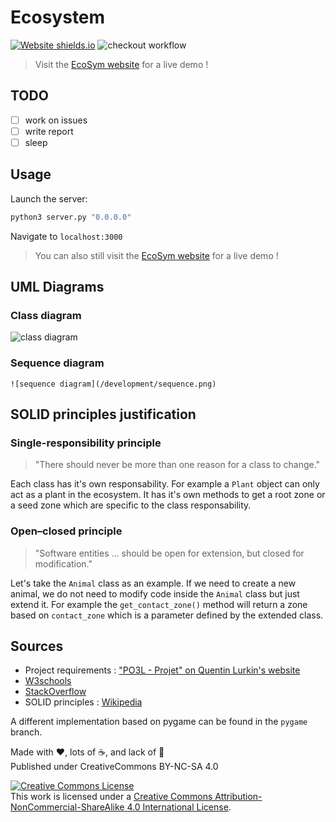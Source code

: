 # Ecosystem

[![Website shields.io](https://img.shields.io/website-up-down-green-red/https/ecosym.fredcorp.cc/ping)](https://ecosym.fredcorp.cc)
![checkout workflow](https://github.com/fred-corp/Ecosystem_PO3L_ECAM/actions/workflows/checkout.yml/badge.svg)

> Visit the [EcoSym website](https://ecosym.fredcorp.cc) for a live demo !

## TODO

- [ ] work on issues
- [ ] write report
- [ ] sleep

## Usage

Launch the server:

```python
python3 server.py "0.0.0.0"
```

Navigate to `localhost:3000`

> You can also still visit the [EcoSym website](https://ecosym.fredcorp.cc) for a live demo !

## UML Diagrams

### Class diagram

![class diagram](/development/class.png)

### Sequence diagram

```![sequence diagram](/development/sequence.png)```

## SOLID principles justification

### Single-responsibility principle

> "There should never be more than one reason for a class to change."

Each class has it's own responsability. For example a `Plant` object can only act as a plant in the ecosystem. It has it's own methods to get a root zone or a seed zone which are specific to the class responsability.

### Open–closed principle

> "Software entities ... should be open for extension, but closed for modification."

Let's take the `Animal` class as an example. If we need to create a new animal, we do not need to modify code inside the `Animal` class but just extend it. For example the `get_contact_zone()` method will return a zone based on `contact_zone` which is a parameter defined by the extended class.

## Sources

- Project requirements : ["PO3L - Projet" on Quentin Lurkin's website](https://quentin.lurkin.xyz/courses/poo/projet2021/index.html)
- [W3schools](https://www.w3schools.com)
- [StackOverflow](https://stackoverflow.com)
- SOLID principles : [Wikipedia](https://en.wikipedia.org/wiki/SOLID)

A different implementation based on pygame can be found in the `pygame` branch.

Made with ❤️, lots of ☕️, and lack of 🛌  
Published under CreativeCommons BY-NC-SA 4.0

[![Creative Commons License](https://i.creativecommons.org/l/by-nc-sa/4.0/88x31.png)](http://creativecommons.org/licenses/by-nc-sa/4.0/)  
This work is licensed under a [Creative Commons Attribution-NonCommercial-ShareAlike 4.0 International License](http://creativecommons.org/licenses/by-nc-sa/4.0/).
